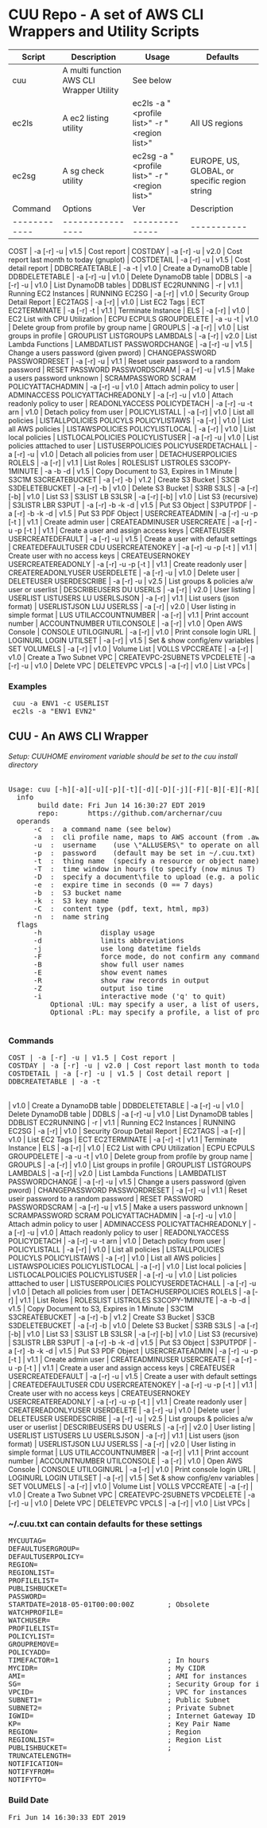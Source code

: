 # CUU Repo - A set of AWS CLI Wrappers and Utility Scripts
Script | Description | Usage | Defaults
------ | ----------- | ----- | --------
cuu | A multi function AWS CLI Wrapper Utility | See below
ec2ls | A ec2 listing utility | ec2ls -a "\<profile list\>" -r "\<region list\>" | All US regions
ec2sg | A sg check utility | ec2sg -a "\<profile list\>" -r "\<region list\>" | EUROPE, US, GLOBAL, or specific region string
Command | Options | Ver | Description | Aliases
------------|----------------|--------------|-----------|-----------------

COST | -a [-r] -u | v1.5 | Cost report | 
COSTDAY | -a [-r] -u | v2.0 | Cost report last month to today (gnuplot) | 
COSTDETAIL | -a [-r] -u | v1.5 | Cost detail report | 
DDBCREATETABLE | -a -t <table> | v1.0 | Create a DynamoDB table | 
DDBDELETETABLE | -a [-r] -u | v1.0 | Delete DynamoDB table | 
DDBLS | -a [-r] -u | v1.0 | List DynamoDB tables | DDBLIST 
EC2RUNNING | -r | v1.1 | Running EC2 Instances | RUNNING 
EC2SG | -a [-r] | v1.0 | Security Group Detail Report | 
EC2TAGS | -a [-r] | v1.0 | List EC2 Tags | ECT 
EC2TERMINATE | -a [-r] -t <id> | v1.1 | Terminate Instance | 
ELS | -a [-r] | v1.0 | EC2 List with CPU Utilization | ECPU ECPULS 
GROUPDELETE | -a -u -t <g> | v1.0 | Delete group from profile by group name | 
GROUPLS | -a [-r] | v1.0 | List groups in profile | GROUPLIST LISTGROUPS 
LAMBDALS | -a [-r] | v2.0 | List Lambda Functions | LAMBDATLIST 
PASSWORDCHANGE | -a [-r] -u | v1.5 | Change a users password (given pword) | CHANGEPASSWORD 
PASSWORDRESET | -a [-r] -u | v1.1 | Reset useir password to a random password | RESET PASSWORD 
PASSWORDSCRAM | -a [-r] -u | v1.5 | Make a users password unknown | SCRAMPASSWORD SCRAM 
POLICYATTACHADMIN | -a [-r] -u | v1.0 | Attach admin policy to user | ADMINACCESS 
POLICYATTACHREADONLY | -a [-r] -u | v1.0 | Attach readonly policy to user | READONLYACCESS 
POLICYDETACH | -a [-r] -u -t arn | v1.0 | Detach policy from user | 
POLICYLISTALL | -a [-r] | v1.0 | List all policies | LISTALLPOLICIES POLICYLS 
POLICYLISTAWS | -a [-r] | v1.0 | List all AWS policies | LISTAWSPOLICIES 
POLICYLISTLOCAL | -a [-r] | v1.0 | List local policies | LISTLOCALPOLICIES 
POLICYLISTUSER | -a [-r] -u | v1.0 | List policies atttached to user | LISTUSERPOLICIES 
POLICYUSERDETACHALL | -a [-r] -u | v1.0 | Detach all policies from user | DETACHUSERPOLICIES 
ROLELS | -a [-r] | v1.1 | List Roles | ROLESLIST LISTROLES 
S3COPY-1MINUTE | -a -b -d | v1.5 | Copy Document to S3, Expires in 1 Minute | S3C1M 
S3CREATEBUCKET | -a [-r] -b | v1.2 | Create S3 Bucket | S3CB 
S3DELETEBUCKET | -a [-r] -b | v1.0 | Delete S3 Bucket | S3RB 
S3LS | -a [-r] [-b] | v1.0 | List S3 | S3LIST LB 
S3LSR | -a [-r] [-b] | v1.0 | List S3 (recursive) | S3LISTR LBR 
S3PUT | -a [-r] -b -k -d | v1.5 | Put S3 Object | 
S3PUTPDF | -a [-r] -b -k -d | v1.5 | Put S3 PDF Object | 
USERCREATEADMIN | -a [-r] -u -p [-t <g>] | v1.1 | Create admin user | CREATEADMINUSER 
USERCREATE | -a [-r] -u -p [-t <g>] | v1.1 | Create a user and assign access keys | CREATEUSER 
USERCREATEDEFAULT | -a [-r] -u | v1.5 | Create a user with default settings | CREATEDEFAULTUSER CDU 
USERCREATENOKEY | -a [-r] -u -p [-t <g>] | v1.1 | Create user with no access keys | CREATEUSERNOKEY 
USERCREATEREADONLY | -a [-r] -u -p [-t <g>] | v1.1 | Create readonly user | CREATEREADONLYUSER 
USERDELETE | -a [-r] -u | v1.0 | Delete user | DELETEUSER 
USERDESCRIBE | -a [-r] -u | v2.5 | List groups & policies a/w user or userlist | DESCRIBEUSERS DU 
USERLS | -a [-r] | v2.0 | User listing | USERLIST LISTUSERS LU 
USERLSJSON | -a [-r] | v1.1 | List users (json format) | USERLISTJSON LUJ 
USERLSS | -a [-r] | v2.0 | User listing in simple format | LUS 
UTILACCOUNTNUMBER | -a [-r] | v1.1 | Print account number | ACCOUNTNUMBER 
UTILCONSOLE | -a [-r] | v1.0 | Open AWS Console | CONSOLE 
UTILOGINURL | -a [-r] | v1.0 | Print console login URL | LOGINURL LOGIN 
UTILSET | -a [-r] | v1.5 | Set & show config/env variables | SET 
VOLUMELS | -a [-r] | v1.0 | Volume List | VOLLS 
VPCCREATE | -a [-r] | v1.0 | Create a Two Subnet VPC | CREATEVPC-2SUBNETS 
VPCDELETE | -a [-r] -u | v1.0 | Delete VPC | DELETEVPC 
VPCLS | -a [-r] | v1.0 | List VPCs | 
### Examples
<pre>
 cuu -a ENV1 -c USERLIST
 ec2ls -a "ENV1 EVN2"
</pre>
 
## CUU - An AWS CLI Wrapper
###### Setup:  CUUHOME enviroment variable should be set to the cuu install directory
<pre>
Usage: cuu [-h][-a][-u][-p][-t][-d][-D][-j][-F][-B][-E][-R][-Z][-i][-c][-e]
  info
       build date: Fri Jun 14 16:30:27 EDT 2019
       repo:       https://github.com/archernar/cuu
  operands
      -c  <operand>:  a command name (see below)
      -a  <operand>:  cli profile name, maps to AWS account (from .aws/config)
      -u  <operand>:  username    (use \"ALLUSERS\" to operate on all users)
      -p  <operand>:  password    (default may be set in ~/.cuu.txt)
      -t  <operand>:  thing name  (specify a resource or object name)
      -T  <operand>:  time window in hours (to specify (now minus T) to now)
      -D  <operand>:  specify a document\file to upload (e.g. a policy document)
      -e  <operand>:  expire time in seconds (0 == 7 days)
      -b  <operand>:  S3 bucket name
      -k  <operand>:  S3 key name
      -C  <operand>:  content type (pdf, text, html, mp3)
      -n  <operand>:  name string
  flags
      -h              display usage
      -d              limits abbreviations
      -j              use long datetime fields
      -F              force mode, do not confirm any command
      -B              show full user names
      -E              show event names
      -R              show raw records in output
      -Z              output iso time
      -i              interactive mode ('q' to quit)
          Optional :UL: may specify a user, a list of users, a file, or the keyword ALLUSERS
          Optional :PL: may specify a profile, a list of profiles, or the special keyword ALLPROFILES
 
</pre>
### Commands  
<pre>
COST | -a [-r] -u | v1.5 | Cost report | 
COSTDAY | -a [-r] -u | v2.0 | Cost report last month to today (gnuplot) | 
COSTDETAIL | -a [-r] -u | v1.5 | Cost detail report | 
DDBCREATETABLE | -a -t <table> | v1.0 | Create a DynamoDB table | 
DDBDELETETABLE | -a [-r] -u | v1.0 | Delete DynamoDB table | 
DDBLS | -a [-r] -u | v1.0 | List DynamoDB tables | DDBLIST 
EC2RUNNING | -r | v1.1 | Running EC2 Instances | RUNNING 
EC2SG | -a [-r] | v1.0 | Security Group Detail Report | 
EC2TAGS | -a [-r] | v1.0 | List EC2 Tags | ECT 
EC2TERMINATE | -a [-r] -t <id> | v1.1 | Terminate Instance | 
ELS | -a [-r] | v1.0 | EC2 List with CPU Utilization | ECPU ECPULS 
GROUPDELETE | -a -u -t <g> | v1.0 | Delete group from profile by group name | 
GROUPLS | -a [-r] | v1.0 | List groups in profile | GROUPLIST LISTGROUPS 
LAMBDALS | -a [-r] | v2.0 | List Lambda Functions | LAMBDATLIST 
PASSWORDCHANGE | -a [-r] -u | v1.5 | Change a users password (given pword) | CHANGEPASSWORD 
PASSWORDRESET | -a [-r] -u | v1.1 | Reset useir password to a random password | RESET PASSWORD 
PASSWORDSCRAM | -a [-r] -u | v1.5 | Make a users password unknown | SCRAMPASSWORD SCRAM 
POLICYATTACHADMIN | -a [-r] -u | v1.0 | Attach admin policy to user | ADMINACCESS 
POLICYATTACHREADONLY | -a [-r] -u | v1.0 | Attach readonly policy to user | READONLYACCESS 
POLICYDETACH | -a [-r] -u -t arn | v1.0 | Detach policy from user | 
POLICYLISTALL | -a [-r] | v1.0 | List all policies | LISTALLPOLICIES POLICYLS 
POLICYLISTAWS | -a [-r] | v1.0 | List all AWS policies | LISTAWSPOLICIES 
POLICYLISTLOCAL | -a [-r] | v1.0 | List local policies | LISTLOCALPOLICIES 
POLICYLISTUSER | -a [-r] -u | v1.0 | List policies atttached to user | LISTUSERPOLICIES 
POLICYUSERDETACHALL | -a [-r] -u | v1.0 | Detach all policies from user | DETACHUSERPOLICIES 
ROLELS | -a [-r] | v1.1 | List Roles | ROLESLIST LISTROLES 
S3COPY-1MINUTE | -a -b -d | v1.5 | Copy Document to S3, Expires in 1 Minute | S3C1M 
S3CREATEBUCKET | -a [-r] -b | v1.2 | Create S3 Bucket | S3CB 
S3DELETEBUCKET | -a [-r] -b | v1.0 | Delete S3 Bucket | S3RB 
S3LS | -a [-r] [-b] | v1.0 | List S3 | S3LIST LB 
S3LSR | -a [-r] [-b] | v1.0 | List S3 (recursive) | S3LISTR LBR 
S3PUT | -a [-r] -b -k -d | v1.5 | Put S3 Object | 
S3PUTPDF | -a [-r] -b -k -d | v1.5 | Put S3 PDF Object | 
USERCREATEADMIN | -a [-r] -u -p [-t <g>] | v1.1 | Create admin user | CREATEADMINUSER 
USERCREATE | -a [-r] -u -p [-t <g>] | v1.1 | Create a user and assign access keys | CREATEUSER 
USERCREATEDEFAULT | -a [-r] -u | v1.5 | Create a user with default settings | CREATEDEFAULTUSER CDU 
USERCREATENOKEY | -a [-r] -u -p [-t <g>] | v1.1 | Create user with no access keys | CREATEUSERNOKEY 
USERCREATEREADONLY | -a [-r] -u -p [-t <g>] | v1.1 | Create readonly user | CREATEREADONLYUSER 
USERDELETE | -a [-r] -u | v1.0 | Delete user | DELETEUSER 
USERDESCRIBE | -a [-r] -u | v2.5 | List groups & policies a/w user or userlist | DESCRIBEUSERS DU 
USERLS | -a [-r] | v2.0 | User listing | USERLIST LISTUSERS LU 
USERLSJSON | -a [-r] | v1.1 | List users (json format) | USERLISTJSON LUJ 
USERLSS | -a [-r] | v2.0 | User listing in simple format | LUS 
UTILACCOUNTNUMBER | -a [-r] | v1.1 | Print account number | ACCOUNTNUMBER 
UTILCONSOLE | -a [-r] | v1.0 | Open AWS Console | CONSOLE 
UTILOGINURL | -a [-r] | v1.0 | Print console login URL | LOGINURL LOGIN 
UTILSET | -a [-r] | v1.5 | Set & show config/env variables | SET 
VOLUMELS | -a [-r] | v1.0 | Volume List | VOLLS 
VPCCREATE | -a [-r] | v1.0 | Create a Two Subnet VPC | CREATEVPC-2SUBNETS 
VPCDELETE | -a [-r] -u | v1.0 | Delete VPC | DELETEVPC 
VPCLS | -a [-r] | v1.0 | List VPCs | 
</pre>
### ~/.cuu.txt can contain defaults for these settings
<pre>
MYCUUTAG=
DEFAULTUSERGROUP=
DEFAULTUSERPOLICY=
REGION=
REGIONLIST=
PROFILELIST=
PUBLISHBUCKET=
PASSWORD=
STARTDATE=2018-05-01T00:00:00Z        ; Obsolete
WATCHPROFILE=
WATCHUSER=
PROFILELIST=
POLICYLIST=
GROUPREMOVE=
POLICYADD=
TIMEFACTOR=1                          ; In hours
MYCIDR=                               ; My CIDR
AMI=                                  ; AMI for instances
SG=                                   ; Security Group for instances
VPCID=                                ; VPC for instances
SUBNET1=                              ; Public Subnet
SUBNET2=                              ; Private Subnet
IGWID=                                ; Internet Gateway ID
KP=                                   ; Key Pair Name
REGION=                               ; Region
REGIONLIST=                           ; Region List
PUBLISHBUCKET=                        ; 
TRUNCATELENGTH=
NOTIFICATION=
NOTIFYFROM=
NOTIFYTO=
</pre>
### Build Date
<pre>
Fri Jun 14 16:30:33 EDT 2019
</pre>
